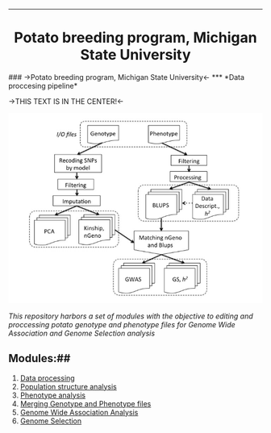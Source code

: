 ***
<center> <h1>Potato breeding program, Michigan State University </h1> </center>
###
->Potato breeding program, Michigan State University<-
***
*Data proccesing pipeline*

->THIS TEXT IS IN THE CENTER!<-

![ScreenShot](https://github.com/fenciso13/GWAS_and_GS/blob/master/pdf/Pipeline.jpg)

*This repository harbors a set of modules with the objective to editing and proccessing potato genotype and phenotype files for Genome Wide Association and Genome Selection analysis*
## Modules:##

1. [Data processing](https://github.com/fenciso13/Potato_MSU/blob/master/modules/1.%20Data_processing.md)
2. [Population structure analysis](https://github.com/fenciso13/GWAS_and_GS/blob/master/modules/2.%20Genotype%20analysis.md)
3. [Phenotype analysis](https://github.com/fenciso13/Potato_MSU/blob/master/modules/3.%20Phenotype_analysis.md)
4. [Merging Genotype and Phenotype files](https://github.com/fenciso13/Potato_MSU/blob/master/modules/4.%20Merging%20Geno%26Pheno%20files.md)
5. [Genome Wide Association Analysis](https://github.com/fenciso13/Potato_MSU/blob/master/modules/5.%20GWAS.md)
6. [Genome Selection](https://github.com/fenciso13/Potato_MSU/blob/master/modules/6.%20GS.md)
